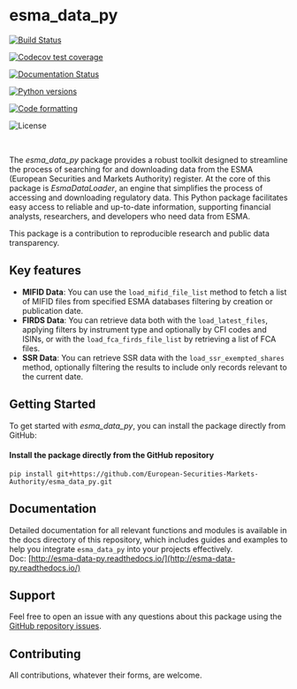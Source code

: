 # esma_data_py

[![Build Status](https://github.com/hadrilec/esma_data_py/actions/workflows/pkgTests.yml/badge.svg)](https://github.com/hadrilec/esma_data_py/actions)

[![Codecov test coverage](https://app.codecov.io/gh/hadrilec/esma_data_py/branch/master/graph/badge.svg?token=TO96FMWRHK)](https://codecov.io/gh/hadrilec/esma_data_py?branch=master)

[![Documentation Status](https://readthedocs.org/projects/esma-data-py/badge/?version=latest)](https://pynsee.readthedocs.io/en/latest/?badge=latest)

[![Python versions](https://img.shields.io/badge/python-3.8%20%7C%203.9%20%7C%203.10%20%7C%203.11-blue.svg)](https://www.python.org/)

[![Code formatting](https://img.shields.io/badge/code%20style-black-000000.svg)](https://pypi.org/project/black/)

![License](https://img.shields.io/badge/license-EUPL-blue)

<br />

The *esma_data_py* package provides a robust toolkit designed to streamline the process of searching for and downloading data from the ESMA (European Securities and Markets Authority) register. At the core of this package is *EsmaDataLoader*, an engine that simplifies the process of accessing and downloading regulatory data. This Python package facilitates easy access to reliable and up-to-date information, supporting financial analysts, researchers, and developers who need data from ESMA.

This package is a contribution to reproducible research and public data transparency.

## Key features

* **MIFID Data**: You can use the `load_mifid_file_list` method to fetch a list of MIFID files from specified ESMA databases filtering by creation or publication date.
* **FIRDS Data**: You can retrieve data both with the `load_latest_files`, applying filters by instrument type and optionally by CFI codes and ISINs, or with the `load_fca_firds_file_list` by retrieving a list of FCA files.
* **SSR Data**: You can retrieve SSR data with the `load_ssr_exempted_shares` method, optionally filtering the results to include only records relevant to the current date.

## Getting Started

To get started with *esma_data_py*, you can install the package directly from GitHub:

#### Install the package directly from the GitHub repository
```
pip install git+https://github.com/European-Securities-Markets-Authority/esma_data_py.git
```

## Documentation

Detailed documentation for all relevant functions and modules is available in the docs directory of this repository, which includes guides and examples to help you integrate `esma_data_py` into your projects effectively.  
Doc: [http://esma-data-py.readthedocs.io/](http://esma-data-py.readthedocs.io/)

## Support

Feel free to open an issue with any questions about this package using the [GitHub repository issues](https://github.com/hadrilec/esma_data_py/issues).

## Contributing

All contributions, whatever their forms, are welcome.

